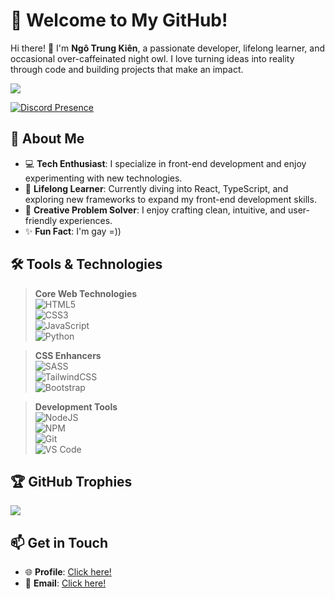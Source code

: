 # 🌟 Welcome to My GitHub!

Hi there! 👋 I'm **Ngô Trung Kiên**, a passionate developer, lifelong learner, and occasional over-caffeinated night owl. I love turning ideas into reality through code and building projects that make an impact.

[![](https://visitcount.itsvg.in/api?id=KimiZK-Dev&icon=0&color=8)](https://visitcount.itsvg.in)

[![Discord Presence](https://lanyard.cnrad.dev/api/913110942127095889?borderRadius=10px&idleMessage=Newbie%2C%20lazy%20and%20stupid%20%F0%9F%97%BF&theme=&animated=false&animatedDecoration=false&hideStatus=false&showDisplayName=true&hideDecoration=false)](https://discord.com/users/913110942127095889)

## 🚀 About Me
- 💻 **Tech Enthusiast**: I specialize in front-end development and enjoy experimenting with new technologies.
- 🌱 **Lifelong Learner**:  Currently diving into React, TypeScript, and exploring new frameworks to expand my front-end development skills.
- 🎨 **Creative Problem Solver**: I enjoy crafting clean, intuitive, and user-friendly experiences.
- ✨ **Fun Fact**: I'm gay =))


## 🛠️ Tools & Technologies
> **Core Web Technologies**  
> ![HTML5](https://img.shields.io/badge/html5-%23E34F26.svg?style=for-the-badge&logo=html5&logoColor=white)  
> ![CSS3](https://img.shields.io/badge/css3-%231572B6.svg?style=for-the-badge&logo=css3&logoColor=white)  
> ![JavaScript](https://img.shields.io/badge/javascript-%23323330.svg?style=for-the-badge&logo=javascript&logoColor=%23F7DF1E)  
> ![Python](https://img.shields.io/badge/python-%23FFFEFE.svg?style=for-the-badge&logo=python&logoColor=%234A89B8)

> **CSS Enhancers**  
> ![SASS](https://img.shields.io/badge/Sass-CC6699?style=for-the-badge&logo=sass&logoColor=white)  
> ![TailwindCSS](https://img.shields.io/badge/tailwindcss-%2338B2AC.svg?style=for-the-badge&logo=tailwind-css&logoColor=white)  
> ![Bootstrap](https://img.shields.io/badge/bootstrap-%23563D7C.svg?style=for-the-badge&logo=bootstrap&logoColor=white)

> **Development Tools**  
> ![NodeJS](https://img.shields.io/badge/node.js-6DA55F?style=for-the-badge&logo=node.js&logoColor=white)  
> ![NPM](https://img.shields.io/badge/npm-CB3837?style=for-the-badge&logo=npm&logoColor=white)  
> ![Git](https://img.shields.io/badge/git-F05032?style=for-the-badge&logo=git&logoColor=white)  
> ![VS Code](https://img.shields.io/badge/VS%20Code-0078D4?style=for-the-badge&logo=visual-studio-code&logoColor=white)



## 🏆 GitHub Trophies
![](https://github-trophies.vercel.app/?username=KimiZK-Dev&theme=onedark&no-frame=false&no-bg=false&margin-w=4)

## 📫 Get in Touch

-   🌐 **Profile**: [Click here!](https://kimizk-dev.github.io/My-Profile/)
-   📧 **Email**: [Click here!](mailto:lebinhgaming999lk@gmail.com)

